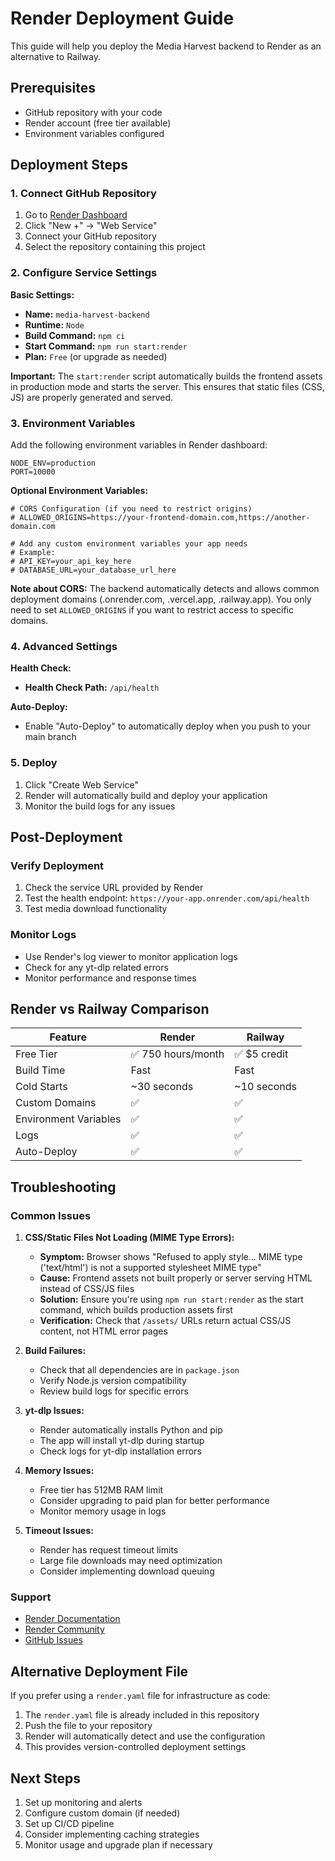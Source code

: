 # Render Deployment Guide

This guide will help you deploy the Media Harvest backend to Render as an alternative to Railway.

## Prerequisites

- GitHub repository with your code
- Render account (free tier available)
- Environment variables configured

## Deployment Steps

### 1. Connect GitHub Repository

1. Go to [Render Dashboard](https://dashboard.render.com/)
2. Click "New +" → "Web Service"
3. Connect your GitHub repository
4. Select the repository containing this project

### 2. Configure Service Settings

**Basic Settings:**
- **Name:** `media-harvest-backend`
- **Runtime:** `Node`
- **Build Command:** `npm ci`
- **Start Command:** `npm run start:render`
- **Plan:** `Free` (or upgrade as needed)

**Important:** The `start:render` script automatically builds the frontend assets in production mode and starts the server. This ensures that static files (CSS, JS) are properly generated and served.

### 3. Environment Variables

Add the following environment variables in Render dashboard:

```
NODE_ENV=production
PORT=10000
```

**Optional Environment Variables:**
```
# CORS Configuration (if you need to restrict origins)
# ALLOWED_ORIGINS=https://your-frontend-domain.com,https://another-domain.com

# Add any custom environment variables your app needs
# Example:
# API_KEY=your_api_key_here
# DATABASE_URL=your_database_url_here
```

**Note about CORS:** The backend automatically detects and allows common deployment domains (.onrender.com, .vercel.app, .railway.app). You only need to set `ALLOWED_ORIGINS` if you want to restrict access to specific domains.

### 4. Advanced Settings

**Health Check:**
- **Health Check Path:** `/api/health`

**Auto-Deploy:**
- Enable "Auto-Deploy" to automatically deploy when you push to your main branch

### 5. Deploy

1. Click "Create Web Service"
2. Render will automatically build and deploy your application
3. Monitor the build logs for any issues

## Post-Deployment

### Verify Deployment

1. Check the service URL provided by Render
2. Test the health endpoint: `https://your-app.onrender.com/api/health`
3. Test media download functionality

### Monitor Logs

- Use Render's log viewer to monitor application logs
- Check for any yt-dlp related errors
- Monitor performance and response times

## Render vs Railway Comparison

| Feature | Render | Railway |
|---------|--------|----------|
| Free Tier | ✅ 750 hours/month | ✅ $5 credit |
| Build Time | Fast | Fast |
| Cold Starts | ~30 seconds | ~10 seconds |
| Custom Domains | ✅ | ✅ |
| Environment Variables | ✅ | ✅ |
| Logs | ✅ | ✅ |
| Auto-Deploy | ✅ | ✅ |

## Troubleshooting

### Common Issues

1. **CSS/Static Files Not Loading (MIME Type Errors):**
   - **Symptom:** Browser shows "Refused to apply style... MIME type ('text/html') is not a supported stylesheet MIME type"
   - **Cause:** Frontend assets not built properly or server serving HTML instead of CSS/JS files
   - **Solution:** Ensure you're using `npm run start:render` as the start command, which builds production assets first
   - **Verification:** Check that `/assets/` URLs return actual CSS/JS content, not HTML error pages

2. **Build Failures:**
   - Check that all dependencies are in `package.json`
   - Verify Node.js version compatibility
   - Review build logs for specific errors

3. **yt-dlp Issues:**
   - Render automatically installs Python and pip
   - The app will install yt-dlp during startup
   - Check logs for yt-dlp installation errors

4. **Memory Issues:**
   - Free tier has 512MB RAM limit
   - Consider upgrading to paid plan for better performance
   - Monitor memory usage in logs

5. **Timeout Issues:**
   - Render has request timeout limits
   - Large file downloads may need optimization
   - Consider implementing download queuing

### Support

- [Render Documentation](https://render.com/docs)
- [Render Community](https://community.render.com/)
- [GitHub Issues](https://github.com/your-username/media-harvest/issues)

## Alternative Deployment File

If you prefer using a `render.yaml` file for infrastructure as code:

1. The `render.yaml` file is already included in this repository
2. Push the file to your repository
3. Render will automatically detect and use the configuration
4. This provides version-controlled deployment settings

## Next Steps

1. Set up monitoring and alerts
2. Configure custom domain (if needed)
3. Set up CI/CD pipeline
4. Consider implementing caching strategies
5. Monitor usage and upgrade plan if necessary